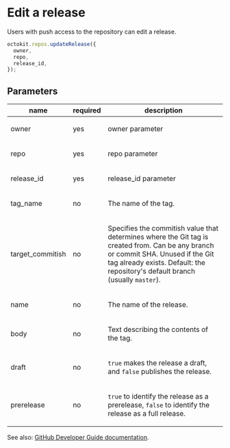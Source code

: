 # Edit a release

Users with push access to the repository can edit a release.

```js
octokit.repos.updateRelease({
  owner,
  repo,
  release_id,
});
```

## Parameters

<table>
  <thead>
    <tr>
      <th>name</th>
      <th>required</th>
      <th>description</th>
    </tr>
  </thead>
  <tbody>
    <tr><td>owner</td><td>yes</td><td>

owner parameter

</td></tr>
<tr><td>repo</td><td>yes</td><td>

repo parameter

</td></tr>
<tr><td>release_id</td><td>yes</td><td>

release_id parameter

</td></tr>
<tr><td>tag_name</td><td>no</td><td>

The name of the tag.

</td></tr>
<tr><td>target_commitish</td><td>no</td><td>

Specifies the commitish value that determines where the Git tag is created from. Can be any branch or commit SHA. Unused if the Git tag already exists. Default: the repository's default branch (usually `master`).

</td></tr>
<tr><td>name</td><td>no</td><td>

The name of the release.

</td></tr>
<tr><td>body</td><td>no</td><td>

Text describing the contents of the tag.

</td></tr>
<tr><td>draft</td><td>no</td><td>

`true` makes the release a draft, and `false` publishes the release.

</td></tr>
<tr><td>prerelease</td><td>no</td><td>

`true` to identify the release as a prerelease, `false` to identify the release as a full release.

</td></tr>
  </tbody>
</table>

See also: [GitHub Developer Guide documentation](https://developer.github.com/v3/repos/releases/#edit-a-release).
